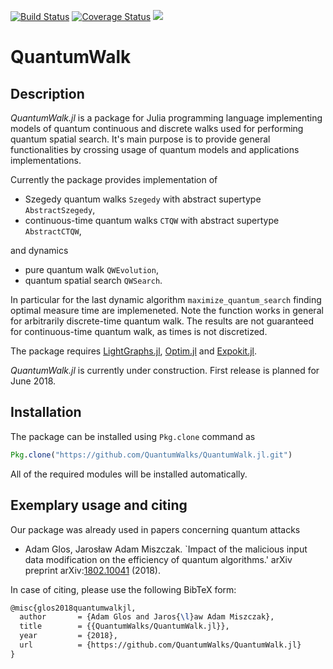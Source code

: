 [![Build Status](https://travis-ci.org/QuantumWalks/QuantumWalk.jl.svg?branch=master)](https://travis-ci.org/QuantumWalks/QuantumWalk.jl)
[![Coverage Status](https://coveralls.io/repos/github/QuantumWalks/QuantumWalk.jl/badge.svg?branch=master)](https://coveralls.io/github/QuantumWalks/QuantumWalk.jl?branch=master)
[![](https://img.shields.io/badge/docs-latest-blue.svg)](https://QuantumWalks.github.io/QuantumWalk.jl/latest)
# QuantumWalk

## Description

*QuantumWalk.jl* is a package for Julia programming language implementing models
of quantum continuous and discrete walks used for performing quantum spatial
search. It's main purpose is to provide general functionalities by crossing usage
of quantum models and applications implementations. 

Currently the package provides implementation of
* Szegedy quantum walks `Szegedy` with abstract supertype `AbstractSzegedy`,
* continuous-time quantum walks `CTQW`  with abstract supertype `AbstractCTQW`,

and dynamics
* pure quantum walk `QWEvolution`,
* quantum spatial search `QWSearch`.

In particular for the last dynamic algorithm `maximize_quantum_search` finding optimal measure time are implemeneted. Note the function works in general for arbitrarily discrete-time quantum walk. The results are not guaranteed for continuous-time quantum walk, as times is not discretized.

The package requires [LightGraphs.jl](https://github.com/JuliaGraphs/LightGraphs.jl), [Optim.jl](https://github.com/JuliaNLSolvers/Optim.jl) and [Expokit.jl](https://github.com/acroy/Expokit.jl). 

*QuantumWalk.jl* is currently under construction. First release is planned for June 2018.
## Installation

The package can be installed using `Pkg.clone` command as
```julia 
Pkg.clone("https://github.com/QuantumWalks/QuantumWalk.jl.git")
```
All of the required modules will be installed automatically.

## Exemplary usage and citing
Our package was already used in papers concerning quantum attacks
* Adam Glos, Jarosław Adam Miszczak. `Impact of the malicious input data modification on the efficiency of quantum algorithms.' arXiv preprint arXiv:[1802.10041](https://arxiv.org/abs/1802.10041) (2018).

In case of citing, please use the following BibTeX form:

```tex
@misc{glos2018quantumwalkjl,
  author       = {Adam Glos and Jaros{\l}aw Adam Miszczak},
  title        = {{QuantumWalks/QuantumWalk.jl}},
  year         = {2018},
  url          = {https://github.com/QuantumWalks/QuantumWalk.jl}
}
```
